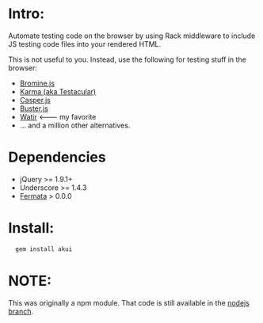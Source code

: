 
Intro:
=====

Automate testing code on the browser by using Rack
middleware to include JS testing code files
into your rendered HTML.

This is not useful to you. Instead, use the following for testing
stuff in the browser:

  * [Bromine.js](http://cheggeng.github.io/Bromine/)
  * [Karma (aka Testacular)](http://karma-runner.github.io/)
  * [Casper.js](http://casperjs.org/)
  * [Buster.js](http://busterjs.org/)
  * [Watir](http://watir.com)  <--- my favorite
  * ... and a million other alternatives.

Dependencies
============

  * jQuery >= 1.9.1+
  * Underscore >= 1.4.3
  * [Fermata](https://github.com/natevw/fermata) > 0.0.0

Install:
========

```ruby
  gem install akui
```

NOTE:
=====

This was originally a npm module.
That code is still available in the
[nodejs branch](https://github.com/da99/akui/tree/nodejs).





